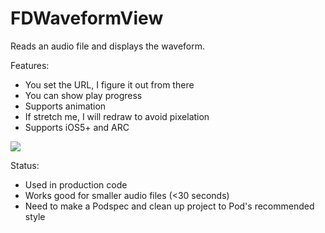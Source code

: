 FDWaveformView
==============

Reads an audio file and displays the waveform.

Features:

  * You set the URL, I figure it out from there
  * You can show play progress
  * Supports animation
  * If stretch me, I will redraw to avoid pixelation
  * Supports iOS5+ and ARC

<img src="http://i.imgur.com/ZfSpUw3.png">

Status:

  * Used in production code
  * Works good for smaller audio files (<30 seconds)
  * Need to make a Podspec and clean up project to Pod's recommended style
